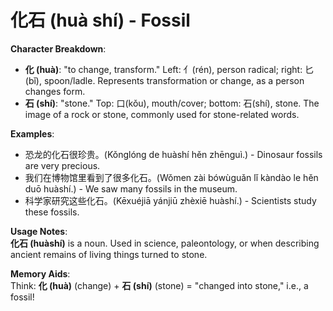 # **化石 (huà shí) - Fossil**

**Character Breakdown**:  
- **化 (huà)**: "to change, transform." Left: 亻(rén), person radical; right: 匕(bǐ), spoon/ladle. Represents transformation or change, as a person changes form.  
- **石 (shí)**: "stone." Top: 口(kǒu), mouth/cover; bottom: 石(shí), stone. The image of a rock or stone, commonly used for stone-related words.

**Examples**:  
- 恐龙的化石很珍贵。(Kǒnglóng de huàshí hěn zhēnguì.) - Dinosaur fossils are very precious.  
- 我们在博物馆里看到了很多化石。(Wǒmen zài bówùguǎn lǐ kàndào le hěn duō huàshí.) - We saw many fossils in the museum.  
- 科学家研究这些化石。(Kēxuéjiā yánjiū zhèxiē huàshí.) - Scientists study these fossils.

**Usage Notes**:  
**化石 (huàshí)** is a noun. Used in science, paleontology, or when describing ancient remains of living things turned to stone.

**Memory Aids**:  
Think: **化 (huà)** (change) + **石 (shí)** (stone) = "changed into stone," i.e., a fossil!